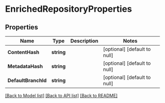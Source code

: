 # EnrichedRepositoryProperties

## Properties
Name | Type | Description | Notes
------------ | ------------- | ------------- | -------------
**ContentHash** | **string** |  | [optional] [default to null]
**MetadataHash** | **string** |  | [optional] [default to null]
**DefaultBranchId** | **string** |  | [optional] [default to null]

[[Back to Model list]](../README.md#documentation-for-models) [[Back to API list]](../README.md#documentation-for-api-endpoints) [[Back to README]](../README.md)

